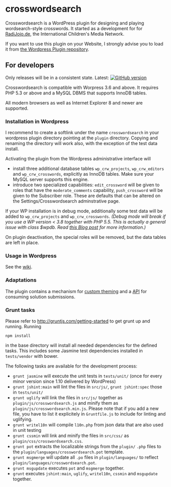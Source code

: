 crosswordsearch
===============

Crosswordsearch is a WordPress plugin for designing and playing wordsearch-style crosswords.
It started as a development for for [RadiJojo.de](radijojo.de), the International
Children's Media Network.

If you want to use this plugin on your Website, I strongly advise you to load it from
[the Wordpress Plugin repository](http://wordpress.org/plugins/crosswordsearch).

## For developers

Only releases will be in a consistent state. Latest: [![GitHub version](https://badge.fury.io/gh/ccprog%2Fcrosswordsearch.png)](http://badge.fury.io/gh/ccprog%2Fcrosswordsearch)

Crosswordsearch is compatible with Worpress 3.6 and above. It requires PHP 5.3 or above and a
MySQL DBMS that supports InnoDB tables.

All modern browsers as well as Internet Explorer 8 and newer are supported.

### Installation in Wordpress

I recommend to create a softlink under the name `crosswordsearch` in your wordpress plugin
directory pointing at the `plugin` directory. Copying and renaming the directory will work also,
with the exception of the test data install.

Activating the plugin from the Wordpress administrative interface will
+ install three additional database tables `wp_crw_projects`, `wp_crw_editors` and
  `wp_crw_crosswords`, explicitly as InnoDB tables. Make sure your MySQL server supports
  this engine.
+ introduce two specialized capabilities: `edit_crossword` will be given to roles that have
  the `moderate_comments` capability, `push_crossword` will be given to the Subscriber role.
  These are defaults that can be altered on the Settings/Crosswordsearch adminstrative page.

If your WP installation is in debug mode, additionally some test data will be added to
`wp_crw_projects` and `wp_crw_crosswords`. *(Debug mode will break if you use a WP version
&lt; 3.8 together with PHP 5.5. This is actually a general issue with class $wpdb. Read
[this Blog post](http://make.wordpress.org/core/2014/04/07/mysql-in-wordpress-3-9/) for more
information.)*

On plugin deactivation, the special roles will be removed, but the data tables are left in place.

### Usage in Wordpress

See the [wiki](https://github.com/ccprog/crosswordsearch/wiki).

### Adaptations

The plugin contains a mechanism for [custom theming](https://github.com/ccprog/crosswordsearch/wiki/Options#custom-theming) and
a [API](https://github.com/ccprog/crosswordsearch/wiki/Solution-submissions#submission-api) for consuming solution submissions.

### Grunt tasks

Please refer to http://gruntjs.com/getting-started to get grunt up and running. Running
```
npm install
```
in the base directory will install all needed dependencies for the defined tasks. This includes
some Jasmine test dependencies installed in `tests/vendor` with bower.

The following tasks are available for the development process:

+ `grunt jasmine` will execute the unit tests in `tests/unit/` (once for every minor version
  since 1.10 delivered by WordPress)
+ `grunt jshint:main` will lint the files in `src/js/`, `grunt jshint:spec` those in `tests/unit/`
+ `grunt uglify` will link the files in `src/js/` together as `plugin/js/crosswordsearch.js`
  and minify them as `plugin/js/crosswordsearch.min.js`. Please note that if you add a new file,
  you have to list it explicitely in `Gruntfile.js` to include for linting and uglifying.
+ `grunt writel10n` will compile `l10n.php` from json data that are also used in unit testing
+ `grunt cssmin` will link and minify the files in `src/css/` as `plugin/css/crosswordsearch.css`.
+ `grunt pot` extracts the localizable strings from the `plugin/` `.php` files to the
  `plugin/languages/crosswordsearch.pot` template.
+ `grunt msgmerge` will update all `.po` files in `plugin/languages/` to reflect
  `plugin/languages/crosswordsearch.pot`.
+ `grunt msgupdate` executes `pot` and `msgmerge` together.
+ `grunt` executes `jshint:main`, `uglify`, `writel10n`, `cssmin` and `msgupdate` together.


